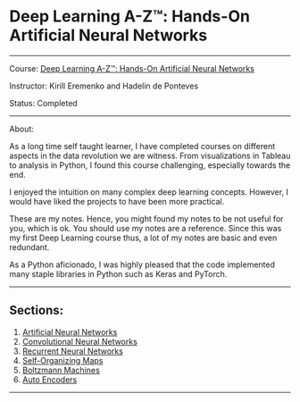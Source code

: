# Deep Learning A-Z™: Hands-On Artificial Neural Networks
---
Course: [Deep Learning A-Z™: Hands-On Artificial Neural Networks](https://www.udemy.com/deeplearning/)

Instructor: Kirill Eremenko and Hadelin de Ponteves

Status: Completed

---
About:

As a long time self taught learner, I have completed courses on different aspects in the data revolution we are witness. From visualizations in Tableau to analysis in Python, I found this course challenging, especially towards the end.

I enjoyed the intuition on many complex deep learning concepts. However, I would have liked the projects to have been more practical.

These are my notes. Hence, you might found my notes to be not useful for you, which is ok. You should use my notes are a reference. Since this was my first Deep Learning course thus, a lot of my notes are basic and even redundant.

As a Python aficionado, I was highly pleased that the code implemented many staple libraries in Python such as Keras and PyTorch.

---
## Sections:
1. [Artificial Neural Networks](https://github.com/alexguanga/udemy-deep-learning/tree/master/01_ArtificialNeuralNetworks)
2. [Convolutional Neural Networks](https://github.com/alexguanga/udemy-deep-learning/tree/master/02_ConvolutionalNeuralNetworks)
3. [Recurrent Neural Networks](https://github.com/alexguanga/udemy-deep-learning/tree/master/03_RecurrentNeuralNetworks)
4. [Self-Organizing Maps](https://github.com/alexguanga/udemy-deep-learning/tree/master/04_SelfOrganizingMaps)
5. [Boltzmann Machines](https://github.com/alexguanga/udemy-deep-learning/tree/master/05_BoltzmannMachines)
6. [Auto Encoders](https://github.com/alexguanga/udemy-deep-learning/tree/master/06_AutoEncoders)
---
